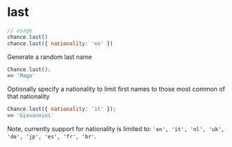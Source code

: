 # last

```js
// usage
chance.last()
chance.last({ nationality: 'en' })
```

Generate a random last name

```js
Chance.last();
=> 'Mago'
```

Optionally specify a nationality to limit first names to those most common of that nationality

```js
Chance.last({ nationality: 'it' });
=> 'Giovannini'
```

Note, currently support for nationality is limited to: `'en', 'it', 'nl', 'uk', 'de', 'jp', 'es', 'fr', 'br'`.
